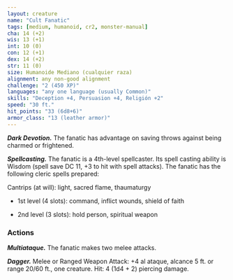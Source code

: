 ```yaml
---
layout: creature
name: "Cult Fanatic"
tags: [medium, humanoid, cr2, monster-manual]
cha: 14 (+2)
wis: 13 (+1)
int: 10 (0)
con: 12 (+1)
dex: 14 (+2)
str: 11 (0)
size: Humanoide Mediano (cualquier raza)
alignment: any non-good alignment
challenge: "2 (450 XP)"
languages: "any one language (usually Common)"
skills: "Deception +4, Persuasion +4, Religión +2"
speed: "30 ft."
hit_points: "33 (6d8+6)"
armor_class: "13 (leather armor)"
---
```


***Dark Devotion.*** The fanatic has advantage on saving throws against being charmed or frightened.

***Spellcasting.*** The fanatic is a 4th-level spellcaster. Its spell casting ability is Wisdom (spell save DC 11, +3 to hit with spell attacks). The fanatic has the following cleric spells prepared:

Cantrips (at will): light, sacred flame, thaumaturgy

* 1st level (4 slots): command, inflict wounds, shield of faith

* 2nd level (3 slots): hold person, spiritual weapon

### Actions

***Multiataque.*** The fanatic makes two melee attacks.

***Dagger.*** Melee or Ranged Weapon Attack: +4 al ataque, alcance 5 ft. or range 20/60 ft., one creature. Hit: 4 (1d4 + 2) piercing damage.